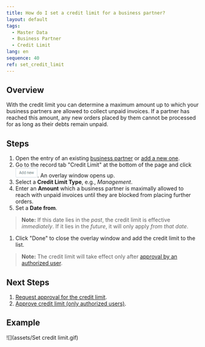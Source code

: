```yaml
---
title: How do I set a credit limit for a business partner?
layout: default
tags:
  - Master Data
  - Business Partner
  - Credit Limit
lang: en
sequence: 40
ref: set_credit_limit
---
```


## Overview
With the credit limit you can determine a maximum amount up to which your business partners are allowed to collect unpaid invoices. If a partner has reached this amount, any new orders placed by them cannot be processed for as long as their debts remain unpaid.

## Steps
1. Open the entry of an existing [business partner](Menu) or [add a new one](New_Business_Partner).
1. Go to the record tab "Credit Limit" at the bottom of the page and click ![](assets/Add_New_Button.png). An overlay window opens up.
1. Select a **Credit Limit Type**, e.g., *Management*.
1. Enter an **Amount** which a business partner is maximally allowed to reach with unpaid invoices until they are blocked from placing further orders.
1. Set a **Date from**.
 >**Note:** If this date lies in the *past*, the credit limit is effective *immediately*. If it lies in the *future*, it will only apply *from that date*.

1. Click "Done" to close the overlay window and add the credit limit to the list.
 >**Note:** The credit limit will take effect only after [approval by an authorized user](Credit_limit_approval).

## Next Steps
1. [Request approval for the credit limit](Credit_limit_request_approval).
1. [Approve credit limit (only authorized users)](Credit_limit_approval).

## Example
![](assets/Set credit limit.gif)

